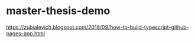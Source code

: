 # master-thesis-demo


https://zubialevich.blogspot.com/2018/09/how-to-build-typescript-github-pages-app.html
